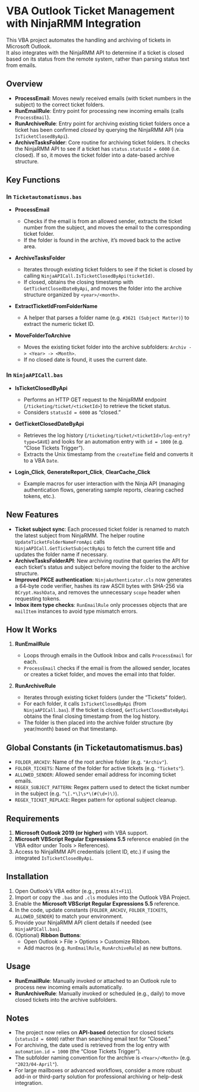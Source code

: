 # VBA Outlook Ticket Management with NinjaRMM Integration

This VBA project automates the handling and archiving of tickets in Microsoft Outlook.  
It also integrates with the NinjaRMM API to determine if a ticket is closed based on its status from the remote system, rather than parsing status text from emails.

## Overview

- **ProcessEmail**: Moves newly received emails (with ticket numbers in the subject) to the correct ticket folders.
- **RunEmailRule**: Entry point for processing new incoming emails (calls `ProcessEmail`).
- **RunArchiveRule**: Entry point for archiving existing ticket folders once a ticket has been confirmed *closed* by querying the NinjaRMM API (via `IsTicketClosedByApi`).
- **ArchiveTasksFolder**: Core routine for archiving ticket folders. It checks the NinjaRMM API to see if a ticket has `status.statusId = 6000` (i.e. closed). If so, it moves the ticket folder into a date-based archive structure.

## Key Functions

### In `Ticketautomatismus.bas`
- **ProcessEmail**  
  - Checks if the email is from an allowed sender, extracts the ticket number from the subject, and moves the email to the corresponding ticket folder.  
  - If the folder is found in the archive, it’s moved back to the active area.

- **ArchiveTasksFolder**  
  - Iterates through existing ticket folders to see if the ticket is closed by calling `NinjaAPICall.IsTicketClosedByApi(ticketId)`.  
  - If closed, obtains the closing timestamp with `GetTicketClosedDateByApi`, and moves the folder into the archive structure organized by `<year>/<month>`.

- **ExtractTicketIdFromFolderName**  
  - A helper that parses a folder name (e.g. `#3621 (Subject Matter)`) to extract the numeric ticket ID.

- **MoveFolderToArchive**  
  - Moves the existing ticket folder into the archive subfolders: `Archiv -> <Year> -> <Month>`.  
  - If no closed date is found, it uses the current date.

### In `NinjaAPICall.bas`
- **IsTicketClosedByApi**  
  - Performs an HTTP GET request to the NinjaRMM endpoint (`/ticketing/ticket/<ticketId>`) to retrieve the ticket status.  
  - Considers `statusId = 6000` as “closed.”

- **GetTicketClosedDateByApi**  
  - Retrieves the log history (`/ticketing/ticket/<ticketId>/log-entry?type=SAVE`) and looks for an automation entry with `id = 1000` (e.g. “Close Tickets Trigger”).  
  - Extracts the Unix timestamp from the `createTime` field and converts it to a VBA `Date`.

- **Login_Click**, **GenerateReport_Click**, **ClearCache_Click**  
  - Example macros for user interaction with the Ninja API (managing authentication flows, generating sample reports, clearing cached tokens, etc.).

## New Features

- **Ticket subject sync**: Each processed ticket folder is renamed to match the latest subject from NinjaRMM. The helper routine `UpdateTicketFolderNameFromApi` calls `NinjaAPICall.GetTicketSubjectByApi` to fetch the current title and updates the folder name if necessary.
- **ArchiveTasksFolderAPI**: New archiving routine that queries the API for each ticket's status and subject before moving the folder to the archive structure.
- **Improved PKCE authentication**: `NinjaAuthenticator.cls` now generates a 64-byte code verifier, hashes its raw ASCII bytes with SHA-256 via `BCrypt.HashData`, and removes the unnecessary `scope` header when requesting tokens.
- **Inbox item type checks**: `RunEmailRule` only processes objects that are `mailItem` instances to avoid type mismatch errors.

## How It Works

1. **RunEmailRule**  
   - Loops through emails in the Outlook Inbox and calls `ProcessEmail` for each.  
   - `ProcessEmail` checks if the email is from the allowed sender, locates or creates a ticket folder, and moves the email into that folder.

2. **RunArchiveRule**  
   - Iterates through existing ticket folders (under the “Tickets” folder).  
   - For each folder, it calls `IsTicketClosedByApi` (from `NinjaAPICall.bas`). If the ticket is closed, `GetTicketClosedDateByApi` obtains the final closing timestamp from the log history.  
   - The folder is then placed into the archive folder structure (by year/month) based on that timestamp.

## Global Constants (in Ticketautomatismus.bas)

- `FOLDER_ARCHIV`: Name of the root archive folder (e.g. `"Archiv"`).
- `FOLDER_TICKETS`: Name of the folder for active tickets (e.g. `"Tickets"`).
- `ALLOWED_SENDER`: Allowed sender email address for incoming ticket emails.
- `REGEX_SUBJECT_PATTERN`: Regex pattern used to detect the ticket number in the subject (e.g. `^\[.*\]\s*\(#(\d+)\)`).
- `REGEX_TICKET_REPLACE`: Regex pattern for optional subject cleanup.

## Requirements

1. **Microsoft Outlook 2019 (or higher)** with VBA support.  
2. **Microsoft VBScript Regular Expressions 5.5** reference enabled (in the VBA editor under Tools > References).  
3. Access to NinjaRMM API credentials (client ID, etc.) if using the integrated `IsTicketClosedByApi`.

## Installation

1. Open Outlook’s VBA editor (e.g., press `Alt+F11`).
2. Import or copy the `.bas` and `.cls` modules into the Outlook VBA Project.
3. Enable the **Microsoft VBScript Regular Expressions 5.5** reference.
4. In the code, update constants (`FOLDER_ARCHIV`, `FOLDER_TICKETS`, `ALLOWED_SENDER`) to match your environment.
5. Provide your NinjaRMM API client details if needed (see `NinjaAPICall.bas`).
6. (Optional) **Ribbon Buttons**:  
   - Open Outlook > File > Options > Customize Ribbon.  
   - Add macros (e.g. `RunEmailRule`, `RunArchiveRule`) as new buttons.

## Usage

- **RunEmailRule**: Manually invoked or attached to an Outlook rule to process new incoming emails automatically.
- **RunArchiveRule**: Manually invoked or scheduled (e.g., daily) to move closed tickets into the archive subfolders.

## Notes

- The project now relies on **API-based** detection for closed tickets (`statusId = 6000`) rather than searching email text for “Closed.”  
- For archiving, the date used is retrieved from the log entry with `automation.id = 1000` (the “Close Tickets Trigger”).  
- The subfolder naming convention for the archive is `<Year>/<Month>` (e.g. `"2023/04-April"`).
- For large mailboxes or advanced workflows, consider a more robust add-in or third-party solution for professional archiving or help-desk integration.

